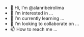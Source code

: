 - 👋 Hi, I’m @alanribeirolima
- 👀 I’m interested in ...
- 🌱 I’m currently learning ...
- 💞️ I’m looking to collaborate on ...
- 📫 How to reach me ...

<!---
alanribeirolima/alanribeirolima is a ✨ special ✨ repository because its `README.md` (this file) appears on your GitHub profile.
You can click the Preview link to take a look at your changes.
--->
